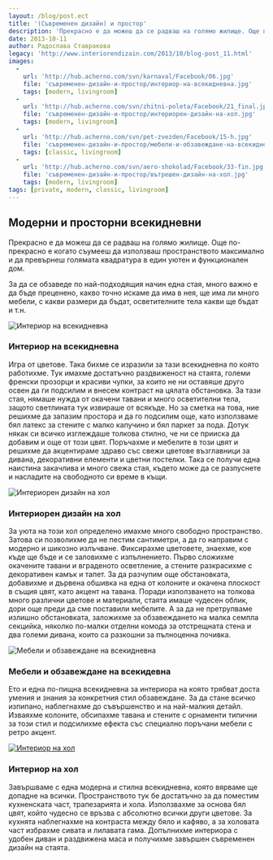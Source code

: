 ```yaml
---
layout: /blog/post.ect
title: '(Съвременен дизайн) и простор'
description: 'Прекрасно е да можеш да се радваш на голямо жилище. Още по-прекрасно е когато съумееш да използваш пространството максимално и да превърнеш голямата квадратура в един уютен и функционален дом.'
date: 2013-10-11
author: Радослава Ставракова
legacy: 'http://www.interiorendizain.com/2013/10/blog-post_11.html'
images:
  -
    url: 'http://hub.acherno.com/svn/karnaval/Facebook/06.jpg'
    file: 'съвременен-дизайн-и-простор/интериор-на-всекидневна.jpg'
    tags: [modern, livingroom]
  -
    url: 'http://hub.acherno.com/svn/zhitni-poleta/Facebook/21_final.jpg'
    file: 'съвременен-дизайн-и-простор/интериорен-дизайн-на-хол.jpg'
    tags: [modern, livingroom]
  -
    url: 'http://hub.acherno.com/svn/pet-zvezden/Facebook/15-h.jpg'
    file: 'съвременен-дизайн-и-простор/мебели-и-обзавеждане-на-всекидневна.jpg'
    tags: [classic, livingroom]
  -
    url: 'http://hub.acherno.com/svn/aero-shokolad/Facebook/33-fin.jpg'
    file: 'съвременен-дизайн-и-простор/вътрешен-дизайн-на-хол.jpg'
    tags: [modern, livingroom]
tags: [private, modern, classic, livingroom]
---
```

## **Модерни** и просторни **всекидневни**
Прекрасно е да можеш да се радваш на голямо жилище. Още по-прекрасно е когато съумееш да използваш пространството максимално и да превърнеш голямата квадратура в един уютен и функционален дом.

За да се обзаведе по най-подходящия начин една стая, много важно е да бъде преценено, какво точно искаме да има в нея, ще има ли много мебели, с какви размери да бъдат, осветителните тела какви ще бъдат и т.н.

![Интериор на всекидневна](съвременен-дизайн-и-простор/интериор-на-всекидневна.jpg)
### Интериор на **всекидневна**

Игра от цветове. Така бихме се изразили за тази всекидневна по която работихме. Тук имахме достатъчно раздвиженост на стаята, големи френски прозорци и красиви чупки, за които не ни оставяше друго освен да ги подсилим и внесем контраст на цялата обстановка. За тази стая, нямаше нужда от окачени тавани и много осветителни тела, защото светлината тук извираше от всякъде. Но за сметка на това, ние решихме да запазим простора и да го подсилим още, като използваме бял латекс за стените с малко капучино и бял паркет за пода. Дотук някак си всичко изглеждаше толкова стилно, че ни се прииска да добавим и още от този цвят. Поръчахме и мебелите в този цвят и решихме да акцентираме здраво със свежи цветове възглавници за дивана, декоративни елементи и цветни постелки. Така се получи една наистина закачлива и много свежа стая, където може да се разпуснете и насладите на свободното си време в къщи.

![Интериорен дизайн на хол](съвременен-дизайн-и-простор/интериорен-дизайн-на-хол.jpg)
### Интериорен дизайн на **хол**

За уюта на този хол определено имахме много свободно пространство. Затова си позволихме да не пестим сантиметри, а да го направим с модерно и шикозно излъчване. Фиксирахме цветовете, знаехме, кое къде ще бъде и се заловихме с изпълнението. Първо сложихме окачените тавани и вграденото осветление, а стените разкрасихме с декоративен камък и тапет. За да разчупим още обстановката, добавихме и дървена обшивка на една от колоните и окачена плоскост в същия цвят, като акцент на тавана. Поради използването на толкова много различни цветове и материали, стаята имаше чудесен облик, дори още преди да сме поставили мебелите. А за да не претрупваме излишно обстановката, заложихме за обзавеждането на малка семпла секцийка, няколко по-малки отделни комода за отстрещната стена и два големи дивана, които са разкошни за пълноценна почивка.

![Мебели и обзавеждане на всекидневна](съвременен-дизайн-и-простор/мебели-и-обзавеждане-на-всекидневна.jpg)
### Мебели и обзавеждане на **всекидевна**

Ето и една по-пищна всекидневна за интериора на която трябват доста умения и знания за конкретния стил обзавеждане. За да стане всичко изпипано, наблегнахме до съвършенство и на най-малкия детайл. Изваяхме колоните, обсипахме тавана и стените с орнаменти типични за този стил и подсилихме ефекта със специално поръчани мебели с ретро акцент.

[![Интериор на хол](съвременен-дизайн-и-простор/вътрешен-дизайн-на-хол.jpg)](http://acherno.bg/интериорен-дизайн/апартамент/аеро-шоколад/интериор.html)
### Интериор на **хол**

Завършваме с една модерна и стилна всекидневна, която вярваме ще допадне на всички. Пространството тук бе достатъчно за да поместим кухненската част, трапезарията и хола. Използвахме за основа бял цвят, който чудесно се връзва с абсолютно всички други цветове. За кухнята наблегнахме на контраста между бяло и кафяво, а за холовата част избрахме сивата и лилавата гама. Допълнихме интериора с удобен диван и раздвижена маса и получихме завършен съвременен дизайн на стаята.
